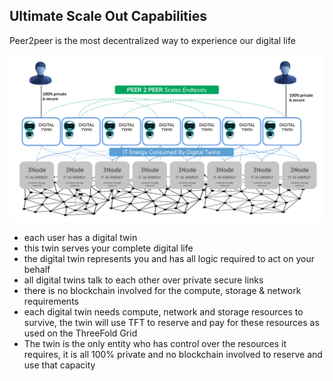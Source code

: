 
## Ultimate Scale Out Capabilities

Peer2peer is the most decentralized way to experience our digital life

![](img/peer2peer_new.jpg)

- each user has a digital twin
- this twin serves your complete digital life
- the digital twin represents you and has all logic required to act on your behalf
- all digital twins talk to each other over private secure links
- there is no blockchain involved for the compute, storage & network requirements
- each digital twin needs compute, network and storage resources to survive, the twin will use TFT to reserve and pay for these resources as used on the ThreeFold Grid
- The twin is the only entity who has control over the resources it requires, it is all 100% private and no blockchain involved to reserve and use that capacity
